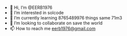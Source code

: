 - 👋 Hi, I’m @EERB1976
- 👀 I’m interested in solcode
- 🌱 I’m currently learning 8765489976 things same 71m3
- 💞️ I’m looking to collaborate on save the world
- 📫 How to reach me eerb1976@gmail.com
<!---
EERB1976/EERB1976 is a ✨ special ✨ repository because its `README.md` (this file) appears on your GitHub profile.
You can click the Preview link to take a look at your changes.
--->
